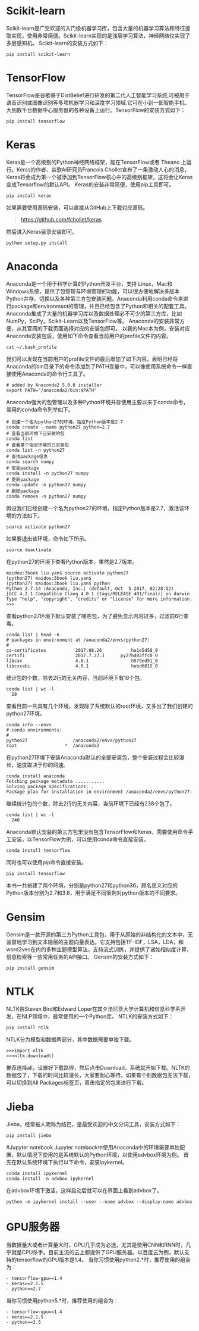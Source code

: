 # Scikit-learn 
Scikit-learn是广受欢迎的入门级机器学习库，包含大量的机器学习算法和特征提取实现，使用非常简便。Scikit-learn实现的是浅层学习算法，神经网络仅实现了多层感知机。
Scikit-learn的安装方式如下：

	pip install scikit-learn
	
# TensorFlow
TensorFlow是谷歌基于DistBelief进行研发的第二代人工智能学习系统,可被用于语音识别或图像识别等多项机器学习和深度学习领域.它可在小到一部智能手机、大到数千台数据中心服务器的各种设备上运行。TensorFlow的安装方式如下：

	pip install tensorflow
	
# Keras
Keras是一个高级别的Python神经网络框架，能在TensorFlow或者 Theano 上运行。Keras的作者、谷歌AI研究员Francois Chollet宣布了一条激动人心的消息，Keras将会成为第一个被添加到TensorFlow核心中的高级别框架，这将会让Keras变成Tensorflow的默认API。
Keras的安装非常简便，使用pip工具即可。

	pip install keras

如果需要使用源码安装，可以直接从GitHub上下载对应源码。

>https://github.com/fchollet/keras


然后进入Keras目录安装即可。

	python setup.py install

# Anaconda
Anaconda是一个用于科学计算的Python开发平台，支持 Linux，Mac和Windows系统，提供了包管理与环境管理的功能，可以很方便地解决多版本Python并存、切换以及各种第三方包安装问题。Anaconda利用conda命令来进行package和environment的管理，并且已经包含了Python和相关的配套工具。Anaconda集成了大量的机器学习库以及数据处理必不可少的第三方库，比如NumPy，SciPy，Scikit-Learn以及TensorFlow等。
Anaconda的安装非常方便，从其官网的下载页面选择对应的安装包即可。
以我的Mac本为例，安装对应Anaconda安装包后，使用如下命令查看当前用户的profile文件的内容。

	cat ~/.bash_profile

我们可以发现在当前用户的profile文件的最后增加了如下内容，表明已经将Anaconda的bin目录下的命令添加到了PATH变量中，可以像使用系统命令一样直接使用Anaconda的命令行工具了。

	# added by Anaconda2 5.0.0 installer
	export PATH="/anaconda2/bin:$PATH"

Anaconda强大的包管理以及多种Python环境并存使用主要以来于conda命令，常用的conda命令列举如下。

	# 创建一个名为python27的环境，指定Python版本是2.7
	conda create --name python27 python=2.7
	# 查看当前环境下已安装的包
	conda list
	# 查看某个指定环境的已安装包
	conda list -n python27
	# 查找package信息
	conda search numpy
	# 安装package
	conda install -n python27 numpy
	# 更新package
	conda update -n python27 numpy
	# 删除package
	conda remove -n python27 numpy
	
假设我们已经创建一个名为python27的环境，指定Python版本是2.7，激活该环境的方法如下。

	source activate python27

如果要退出该环境，命令如下所示。
	
	source deactivate

在python27的环境下查看Python版本，果然是2.7版本。

	maidou:3book liu.yan$ source activate python27
	(python27) maidou:3book liu.yan$ 
	(python27) maidou:3book liu.yan$ python 
	Python 2.7.14 |Anaconda, Inc.| (default, Oct  5 2017, 02:28:52) 
	[GCC 4.2.1 Compatible Clang 4.0.1 (tags/RELEASE_401/final)] on darwin
	Type "help", "copyright", "credits" or "license" for more information.
	>>> 

查看python27环境下默认安装了哪些包，为了避免显示内容过多，过滤前6行查看。

	conda list | head -6
	# packages in environment at /anaconda2/envs/python27:
	#
	ca-certificates           2017.08.26           ha1e5d58_0  
	certifi                   2017.7.27.1      py27h482ffc0_0  
	libcxx                    4.0.1                h579ed51_0  
	libcxxabi                 4.0.1                hebd6815_0 

统计包的个数，除去2行的无关内容，当前环境下有16个包。

	conda list | wc -l
      18
      
查看目前一共具有几个环境，发现除了系统默认的root环境，又多出了我们创建的python27环境。

	conda info --envs
	# conda environments:
	#
	python27                 /anaconda2/envs/python27
	root                  *  /anaconda2

在python27环境下安装Anaconda默认的全部安装包，整个安装过程会比较漫长，速度取决于你的网速。

	conda install anaconda
	Fetching package metadata ...........
	Solving package specifications: .
	Package plan for installation in environment /anaconda2/envs/python27:

继续统计包的个数，除去2行的无关内容，当前环境下已经有238个包了。

	conda list | wc -l
      240

Anaconda默认安装的第三方包里没有包含TensorFlow和Keras，需要使用命令手工安装，以TensorFlow为例，可以使用conda命令直接安装。

	conda install tensorflow

同时也可以使用pip命令直接安装。
	
	pip install tensorflow

本书一共创建了两个环境，分别是python27和python36，顾名思义对应的Python版本分别为2.7和3.6，用于满足不同案例对python版本的不同要求。

# Gensim
Gensim是一款开源的第三方Python工具包，用于从原始的非结构化的文本中，无监督地学习到文本隐层的主题向量表达。它支持包括TF-IDF，LSA，LDA，和word2vec在内的多种主题模型算法，支持流式训练，并提供了诸如相似度计算，信息检索等一些常用任务的API接口。
Gensim的安装方式如下：

	pip install gensim

# NTLK
NLTK由Steven Bird和Edward Loper在宾夕法尼亚大学计算机和信息科学系开发，在NLP领域中，最常使用的一个Python库。
NTLK的安装方式如下：

	pip install ntlk

NTLK分为模型和数据两部分，其中数据需要单独下载。

	>>>import nltk
	>>>nltk.download()

推荐选择all，设置好下载路径，然后点击Download，系统就开始下载。NLTK的数据包了，下载的时间比较漫长，大家要耐心等待。如果有个别数据包无法下载，可以切换到All Packages标签页，双击指定的包来进行下载。

# Jieba
Jieba，经常被人昵称为结巴，是最受欢迎的中文分词工具，安装方式如下：

	pip install jieba


#Jupyter notebook
Jupyter notebook中使用Anaconda中的环境需要单独配置，默认情况下使用的是系统默认的Python环境，以使用advbox环境为例。 首先在默认系统环境下执行以下命令，安装ipykernel。

	conda install ipykernel
	conda install -n advbox ipykernel

在advbox环境下激活，这样启动后就可以在界面上看到advbox了。

	python -m ipykernel install --user --name advbox --display-name advbox 

# GPU服务器
当数据量大或者计算量大时，GPU几乎成为必选，尤其是使用CNN和RNN时，几乎就是CPU杀手。目前主流的云上都提供了GPU服务器。以百度云为例，默认支持的tensorflow的GPU版本是1.4。
当你习惯使用python2.*时，推荐使用的组合为：
	
	- tensorflow-gpu==1.4
	- keras==2.1.5
	- python==2.7
	
当你习惯使用python5.*时，推荐使用的组合为：
	
	- tensorflow-gpu==1.4
	- keras==2.1.5
	- python==3.5
